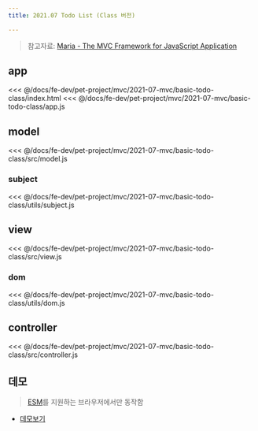 ```yaml
---
title: 2021.07 Todo List (Class 버전) 

---
```


> 참고자료: [Maria - The MVC Framework for JavaScript Application](http://peter.michaux.ca/maria/quick-start-tutorial-for-the-impatient.html)

## app
<<< @/docs/fe-dev/pet-project/mvc/2021-07-mvc/basic-todo-class/index.html
<<< @/docs/fe-dev/pet-project/mvc/2021-07-mvc/basic-todo-class/app.js

## model
<<< @/docs/fe-dev/pet-project/mvc/2021-07-mvc/basic-todo-class/src/model.js

### subject
<<< @/docs/fe-dev/pet-project/mvc/2021-07-mvc/basic-todo-class/utils/subject.js

## view
<<< @/docs/fe-dev/pet-project/mvc/2021-07-mvc/basic-todo-class/src/view.js

### dom
<<< @/docs/fe-dev/pet-project/mvc/2021-07-mvc/basic-todo-class/utils/dom.js

## controller
<<< @/docs/fe-dev/pet-project/mvc/2021-07-mvc/basic-todo-class/src/controller.js


 
## 데모
> [ESM](https://developer.mozilla.org/ko/docs/Web/JavaScript/Guide/Modules)를 지원하는 브라우저에서만 동작함

- [데모보기](https://the-next-web-research-lab.github.io/docs/fe-dev/pet-project/mvc/2021-07-mvc/basic-todo-class/index.html)
